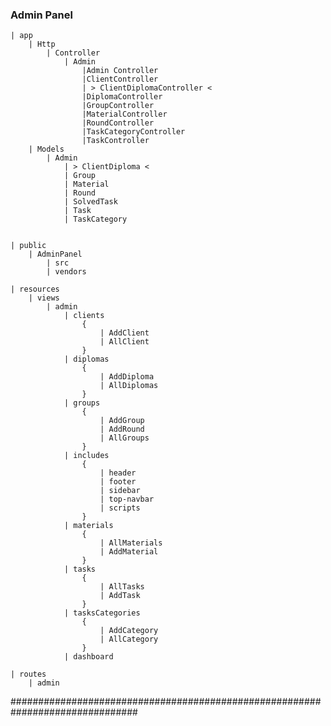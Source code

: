 ### Admin Panel ###
    | app
        | Http
            | Controller
                | Admin
                    |Admin Controller
                    |ClientController
                    | > ClientDiplomaController <
                    |DiplomaController
                    |GroupController
                    |MaterialController
                    |RoundController
                    |TaskCategoryController
                    |TaskController
        | Models
            | Admin
                | > ClientDiploma <
                | Group
                | Material
                | Round
                | SolvedTask
                | Task
                | TaskCategory


    | public
        | AdminPanel
            | src
            | vendors

    | resources
        | views
            | admin
                | clients
                    {
                        | AddClient
                        | AllClient
                    }
                | diplomas
                    {
                        | AddDiploma
                        | AllDiplomas
                    }
                | groups
                    {
                        | AddGroup
                        | AddRound
                        | AllGroups
                    }
                | includes
                    {
                        | header
                        | footer
                        | sidebar
                        | top-navbar
                        | scripts
                    }
                | materials
                    {
                        | AllMaterials
                        | AddMaterial
                    }
                | tasks
                    {
                        | AllTasks
                        | AddTask
                    }
                | tasksCategories
                    {
                        | AddCategory
                        | AllCategory
                    }
                | dashboard
    
    | routes
        | admin

###############################################################################
